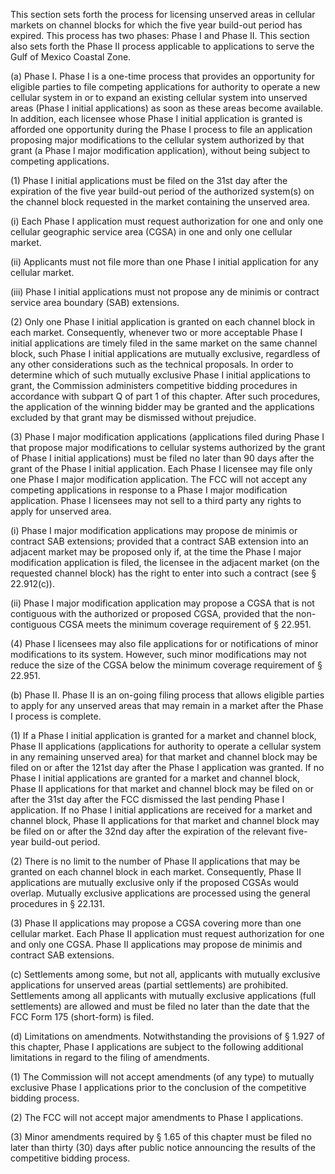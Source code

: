 This section sets forth the process for licensing unserved areas in cellular markets on channel blocks for which the five year build-out period has expired. This process has two phases: Phase I and Phase II. This section also sets forth the Phase II process applicable to applications to serve the Gulf of Mexico Coastal Zone.

(a) Phase I. Phase I is a one-time process that provides an opportunity for eligible parties to file competing applications for authority to operate a new cellular system in or to expand an existing cellular system into unserved areas (Phase I initial applications) as soon as these areas become available. In addition, each licensee whose Phase I initial application is granted is afforded one opportunity during the Phase I process to file an application proposing major modifications to the cellular system authorized by that grant (a Phase I major modification application), without being subject to competing applications.

(1) Phase I initial applications must be filed on the 31st day after the expiration of the five year build-out period of the authorized system(s) on the channel block requested in the market containing the unserved area.

(i) Each Phase I application must request authorization for one and only one cellular geographic service area (CGSA) in one and only one cellular market.

(ii) Applicants must not file more than one Phase I initial application for any cellular market.

(iii) Phase I initial applications must not propose any de minimis or contract service area boundary (SAB) extensions.

(2) Only one Phase I initial application is granted on each channel block in each market. Consequently, whenever two or more acceptable Phase I initial applications are timely filed in the same market on the same channel block, such Phase I initial applications are mutually exclusive, regardless of any other considerations such as the technical proposals. In order to determine which of such mutually exclusive Phase I initial applications to grant, the Commission administers competitive bidding procedures in accordance with subpart Q of part 1 of this chapter. After such procedures, the application of the winning bidder may be granted and the applications excluded by that grant may be dismissed without prejudice.
              

(3) Phase I major modification applications (applications filed during Phase I that propose major modifications to cellular systems authorized by the grant of Phase I initial applications) must be filed no later than 90 days after the grant of the Phase I initial application. Each Phase I licensee may file only one Phase I major modification application. The FCC will not accept any competing applications in response to a Phase I major modification application. Phase I licensees may not sell to a third party any rights to apply for unserved area.

(i) Phase I major modification applications may propose de minimis or contract SAB extensions; provided that a contract SAB extension into an adjacent market may be proposed only if, at the time the Phase I major modification application is filed, the licensee in the adjacent market (on the requested channel block) has the right to enter into such a contract (see § 22.912(c)).

(ii) Phase I major modification application may propose a CGSA that is not contiguous with the authorized or proposed CGSA, provided that the non-contiguous CGSA meets the minimum coverage requirement of § 22.951.

(4) Phase I licensees may also file applications for or notifications of minor modifications to its system. However, such minor modifications may not reduce the size of the CGSA below the minimum coverage requirement of § 22.951.

(b) Phase II. Phase II is an on-going filing process that allows eligible parties to apply for any unserved areas that may remain in a market after the Phase I process is complete.

(1) If a Phase I initial application is granted for a market and channel block, Phase II applications (applications for authority to operate a cellular system in any remaining unserved area) for that market and channel block may be filed on or after the 121st day after the Phase I application was granted. If no Phase I initial applications are granted for a market and channel block, Phase II applications for that market and channel block may be filed on or after the 31st day after the FCC dismissed the last pending Phase I application. If no Phase I initial applications are received for a market and channel block, Phase II applications for that market and channel block may be filed on or after the 32nd day after the expiration of the relevant five-year build-out period.

(2) There is no limit to the number of Phase II applications that may be granted on each channel block in each market. Consequently, Phase II applications are mutually exclusive only if the proposed CGSAs would overlap. Mutually exclusive applications are processed using the general procedures in § 22.131.

(3) Phase II applications may propose a CGSA covering more than one cellular market. Each Phase II application must request authorization for one and only one CGSA. Phase II applications may propose de minimis and contract SAB extensions.

(c) Settlements among some, but not all, applicants with mutually exclusive applications for unserved areas (partial settlements) are prohibited. Settlements among all applicants with mutually exclusive applications (full settlements) are allowed and must be filed no later than the date that the FCC Form 175 (short-form) is filed.

(d) Limitations on amendments. Notwithstanding the provisions of § 1.927 of this chapter, Phase I applications are subject to the following additional limitations in regard to the filing of amendments.

(1) The Commission will not accept amendments (of any type) to mutually exclusive Phase I applications prior to the conclusion of the competitive bidding process.

(2) The FCC will not accept major amendments to Phase I applications.

(3) Minor amendments required by § 1.65 of this chapter must be filed no later than thirty (30) days after public notice announcing the results of the competitive bidding process.

